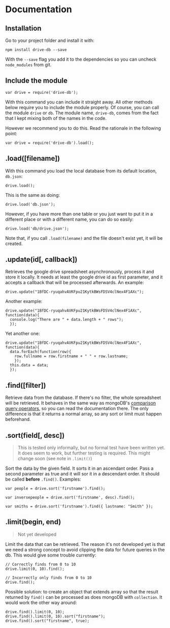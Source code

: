 # Documentation



## Installation

Go to your project folder and install it with:

    npm install drive-db --save

With the `--save` flag you add it to the dependencies so you can uncheck `node_modules` from git.



## Include the module

    var drive = require('drive-db');

With this command you can include it straight away. All other methods below require you to include the module properly. Of course, you can call the module `drive` or `db`. The module name, `drive-db`, comes from the fact that I kept mixing both of the names in the code.

However we recommend you to do this. Read the rationale in the following point:

    var drive = require('drive-db').load();


## .load([filename])

With this command you load the local database from its default location, `db.json`:

    drive.load();

This is the same as doing:

    drive.load('db.json');

However, if you have more than one table or you just want to put it in a different place or with a different name, you can do so easily:

    drive.load('db/drive.json');

Note that, if you call `.load(filename)` and the file doesn't exist yet, it will be created.



## .update(id[, callback])

Retrieves the google drive spreadsheet asynchronously, process it and store it locally. It needs at least the google drive id as first parameter, and it accepts a callback that will be processed afterwards. An example:

    drive.update("1BfDC-ryuqahvAVKFpu21KytkBWsFDSV4clNex4F1AXc");

Another example:

    drive.update("1BfDC-ryuqahvAVKFpu21KytkBWsFDSV4clNex4F1AXc", function(data){
      console.log("There are " + data.length + " rows");
      });

Yet another one:

    drive.update("1BfDC-ryuqahvAVKFpu21KytkBWsFDSV4clNex4F1AXc", function(data){
      data.forEach(function(row){
        row.fullname = row.firstname + " " + row.lastname;
        });
      this.data = data;
      });



## .find([filter])

Retrieve data from the database. If there's no filter, the whole spreadsheet will be retrieved. It behaves in the same way as mongoDB's [comparison query operators](http://docs.mongodb.org/manual/reference/operator/query-comparison/), so you can read the documentation there. The only difference is that it returns a normal array, so any sort or limit must happen beforehand.



## .sort(field[, desc])

> This is tested only informally, but no formal test have been written yet. It does seem to work, but further testing is required. This might change soon (see note in `.limit()`)

Sort the data by the given field. It sorts it in an ascendant order. Pass a second parameter as true and it will sor it in a descendant order. It should be called **before** `.find()`. Examples:

    var people = drive.sort('firstname').find();

    var inversepeople = drive.sort('firstname', desc).find();

    var smiths = drive.sort('firstname').find({ lastname: "Smith" });



## .limit(begin, end)

> Not yet developed

Limit the data that can be retrieved. The reason it's not developed yet is that we need a strong concept to avoid clipping the data for future queries in the db. This would give some trouble currently:

    // Correctly finds from 0 to 10
    drive.limit(0, 10).find();

    // Incorrectly only finds from 0 to 10
    drive.find();

Possible solution: to create an object that extends array so that the result returned by `find()` can be processed as does mongoDB with `collection`. It would work the other way around:

    drive.find().limit(0, 10);
    drive.find().limit(0, 10).sort("firstname");
    drive.find().sort("firstname", true);

